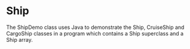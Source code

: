 # Ship
The ShipDemo class uses Java to demonstrate the Ship, CruiseShip and CargoShip classes in a program which contains a Ship superclass and a Ship array.
